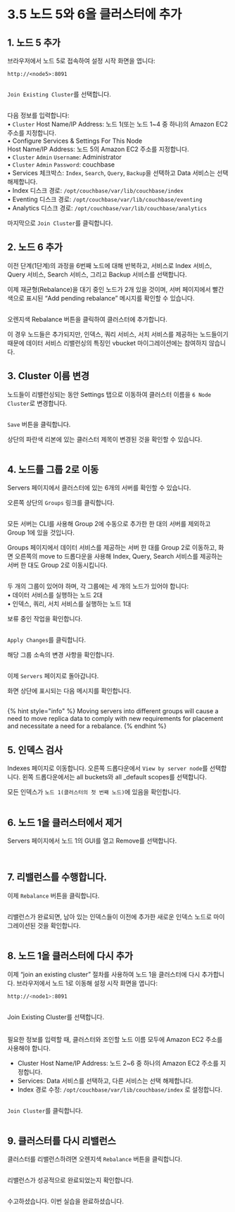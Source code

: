 # 3.5 노드 5와 6을 클러스터에 추가

## 1. 노드 5 추가

브라우저에서 노드 5로 접속하여 설정 시작 화면을 엽니다:

```
http://<node5>:8091
```



<figure><img src="../.gitbook/assets/image (9) (1).png" alt=""><figcaption></figcaption></figure>

`Join Existing Cluster`를 선택합니다.



<figure><img src="../.gitbook/assets/image (1) (1) (1).png" alt=""><figcaption></figcaption></figure>



다음 정보를 입력합니다:\
• `Cluster` Host Name/IP Address: 노드 1(또는 노드 1\~4 중 하나)의 Amazon EC2 주소를 지정합니다.\
• Configure Services & Settings For This Node\
&#x20;   Host Name/IP Address: 노드 5의 Amazon EC2 주소를 지정합니다.\
• `Cluster` `Admin` `Username`: Administrator\
• `Cluster` `Admin` `Password`: couchbase\
• Services 체크박스: `Index`, `Search`, `Query`, `Backup`을 선택하고 Data 서비스는 선택 해제합니다.\
• Index 디스크 경로: `/opt/couchbase/var/lib/couchbase/index`\
• Eventing 디스크 경로: `/opt/couchbase/var/lib/couchbase/eventing`\
• Analytics 디스크 경로: `/opt/couchbase/var/lib/couchbase/analytics`

마지막으로 `Join Cluster`를 클릭합니다.



## 2. 노드 6 추가

이전 단계(1단계)의 과정을 6번째 노드에 대해 반복하고, 서비스로 Index 서비스, Query 서비스, Search 서비스, 그리고 Backup 서비스를 선택합니다.

이제 재균형(Rebalance)을 대기 중인 노드가 2개 있을 것이며, 서버 페이지에서 빨간색으로 표시된 “Add pending rebalance” 메시지를 확인할 수 있습니다.



<figure><img src="../.gitbook/assets/image (10).png" alt=""><figcaption></figcaption></figure>



오렌지색 Rebalance 버튼을 클릭하여 클러스터에 추가합니다.

이 경우 노드들은 추가되지만, 인덱스, 쿼리 서비스, 서치 서비스를 제공하는 노드들이기 때문에 데이터 서비스 리밸런싱의 특징인 vbucket 마이그레이션에는 참여하지 않습니다.





## 3. Cluster 이름 변경

노드들이 리밸런싱되는 동안 Settings 탭으로 이동하여 클러스터 이름을 `6 Node Cluster`로 변경합니다.

<figure><img src="../.gitbook/assets/image (1) (1).png" alt=""><figcaption></figcaption></figure>



`Save` 버튼을 클릭합니다.

상단의 파란색 리본에 있는 클러스터 제목이 변경된 것을 확인할 수 있습니다.

<figure><img src="../.gitbook/assets/image (2) (1).png" alt=""><figcaption></figcaption></figure>





## 4. 노드를 그룹 2로 이동

Servers 페이지에서 클러스터에 있는 6개의 서버를 확인할 수 있습니다.

오른쪽 상단의 `Groups` 링크를 클릭합니다.

<figure><img src="../.gitbook/assets/image (3) (1).png" alt=""><figcaption></figcaption></figure>



모든 서버는 CLI를 사용해 Group 2에 수동으로 추가한 한 대의 서버를 제외하고 Group 1에 있을 것입니다.

Groups 페이지에서 데이터 서비스를 제공하는 서버 한 대를 Group 2로 이동하고, 화면 오른쪽의 move to 드롭다운을 사용해 Index, Query, Search 서비스를 제공하는 서버 한 대도 Group 2로 이동시킵니다.

<figure><img src="../.gitbook/assets/image (4) (1).png" alt=""><figcaption></figcaption></figure>

두 개의 그룹이 있어야 하며, 각 그룹에는 세 개의 노드가 있어야 합니다:\
• 데이터 서비스를 실행하는 노드 2대\
• 인덱스, 쿼리, 서치 서비스를 실행하는 노드 1대

보류 중인 작업을 확인합니다.

<figure><img src="../.gitbook/assets/image (5) (1).png" alt=""><figcaption></figcaption></figure>

`Apply Changes`를 클릭합니다.

해당 그룹 소속의 변경 사항을 확인합니다.

<figure><img src="../.gitbook/assets/module04-labA-image61.png" alt=""><figcaption></figcaption></figure>



이제 `Servers` 페이지로 돌아갑니다.

화면 상단에 표시되는 다음 메시지를 확인합니다.

<figure><img src="../.gitbook/assets/image (8) (1).png" alt=""><figcaption></figcaption></figure>



{% hint style="info" %}
Moving servers into different groups will cause a need to move replica data to comply with new requirements for placement and necessitate a need for a rebalance.
{% endhint %}





## 5. 인덱스 검사

Indexes 페이지로 이동합니다. 오른쪽 드롭다운에서 `View by server node`를 선택합니다. 왼쪽 드롭다운에서는 all buckets와 all \_default scopes를 선택합니다.

모든 인덱스가 `노드 1(클러스터의 첫 번째 노드)`에 있음을 확인합니다.

<figure><img src="../.gitbook/assets/image.png" alt=""><figcaption></figcaption></figure>



## 6. 노드 1을 클러스터에서 제거

Servers 페이지에서 노드 1의 GUI를 열고 Remove를 선택합니다.

<figure><img src="../.gitbook/assets/image (1).png" alt=""><figcaption></figcaption></figure>

<figure><img src="../.gitbook/assets/image (2).png" alt=""><figcaption></figcaption></figure>



## 7. 리밸런스를 수행합니다.

이제 `Rebalance` 버튼을 클릭합니다.

<figure><img src="../.gitbook/assets/image (3).png" alt=""><figcaption></figcaption></figure>

리밸런스가 완료되면, 남아 있는 인덱스들이 이전에 추가한 새로운 인덱스 노드로 마이그레이션된 것을 확인합니다.

<figure><img src="../.gitbook/assets/image (4).png" alt=""><figcaption></figcaption></figure>



## 8. 노드 1을 클러스터에 다시 추가

이제 “join an existing cluster” 절차를 사용하여 노드 1을 클러스터에 다시 추가합니다. 브라우저에서 노드 1로 이동해 설정 시작 화면을 엽니다:

```bash
http://<node1>:8091
```

<figure><img src="../.gitbook/assets/image (5).png" alt=""><figcaption></figcaption></figure>

Join Existing Cluster를 선택합니다.

\
필요한 정보를 입력할 때, 클러스터와 조인할 노드 이름 모두에 Amazon EC2 주소를 사용해야 합니다.

* Cluster Host Name/IP Address: 노드 2\~6 중 하나의 Amazon EC2 주소를 지정합니다.
* Services: Data 서비스를 선택하고, 다른 서비스는 선택 해제합니다.
* Index 경로 수정: `/opt/couchbase/var/lib/couchbase/index` 로 설정합니다.



<figure><img src="../.gitbook/assets/image (6).png" alt=""><figcaption></figcaption></figure>



`Join Cluster`를 클릭합니다.

<figure><img src="../.gitbook/assets/image (7).png" alt=""><figcaption></figcaption></figure>



## 9. 클러스터를 다시 리밸런스

클러스터를 리밸런스하려면 오렌지색 `Rebalance` 버튼을 클릭합니다.

<figure><img src="../.gitbook/assets/image (8).png" alt=""><figcaption></figcaption></figure>



리밸런스가 성공적으로 완료되었는지 확인합니다.

<figure><img src="../.gitbook/assets/image (9).png" alt=""><figcaption></figcaption></figure>



수고하셨습니다. 이번 실습을 완료하셨습니다.
